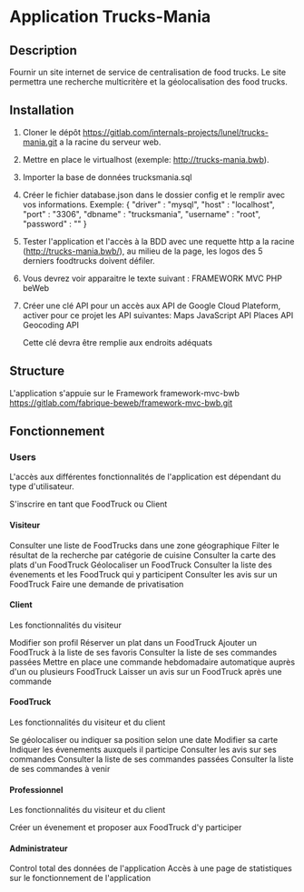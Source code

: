 # Application Trucks-Mania
## Description
Fournir un site internet de service de centralisation de food trucks. Le site permettra une
recherche multicritère et la géolocalisation des food trucks.  

## Installation
1. Cloner le dépôt https://gitlab.com/internals-projects/lunel/trucks-mania.git a la racine du serveur web.
2. Mettre en place le virtualhost (exemple: http://trucks-mania.bwb).
3. Importer la base de données trucksmania.sql
4. Créer le fichier database.json dans le dossier config et le remplir avec vos informations. Exemple:
{
    "driver" : "mysql",
    "host" : "localhost",
    "port" : "3306",
    "dbname" : "trucksmania",
    "username" : "root",
    "password" : ""
}
5. Tester l'application et l'accès à la BDD avec une requette http a la racine (http://trucks-mania.bwb/), au milieu de la page, les logos des 5 derniers foodtrucks doivent défiler.
6. Vous devrez voir apparaitre le texte suivant : FRAMEWORK MVC PHP beWeb
7. Créer une clé API pour un accès aux API de Google Cloud Plateform, activer pour ce projet les API suivantes:
    Maps JavaScript API
    Places API
    Geocoding API

    Cette clé devra être remplie aux endroits adéquats

## Structure
L'application s'appuie sur le Framework framework-mvc-bwb
https://gitlab.com/fabrique-beweb/framework-mvc-bwb.git

## Fonctionnement

### Users

L'accès aux différentes fonctionnalités de l'application est dépendant du type d'utilisateur.

S'inscrire en tant que FoodTruck ou Client


#### Visiteur
Consulter une liste de FoodTrucks dans une zone géographique
Filter le résultat de la recherche par catégorie de cuisine
Consulter la carte des plats d'un FoodTruck
Géolocaliser un FoodTruck
Consulter la liste des évenements et les FoodTruck qui y participent
Consulter les avis sur un FoodTruck
Faire une demande de privatisation

#### Client
Les fonctionnalités du visiteur

Modifier son profil
Réserver un plat dans un FoodTruck
Ajouter un FoodTruck à la liste de ses favoris
Consulter la liste de ses commandes passées
Mettre en place une commande hebdomadaire automatique auprès d'un ou plusieurs FoodTruck
Laisser un avis sur un FoodTruck après une commande

#### FoodTruck
Les fonctionnalités du visiteur et du client

Se géolocaliser ou indiquer sa position selon une date
Modifier sa carte
Indiquer les évenements auxquels il participe
Consulter les avis sur ses commandes
Consulter la liste de ses commandes passées
Consulter la liste de ses commandes à venir

#### Professionnel
Les fonctionnalités du visiteur et du client

Créer un évenement et proposer aux FoodTruck d'y participer

#### Administrateur
Control total des données de l'application
Accès à une page de statistiques sur le fonctionnement de l'application
